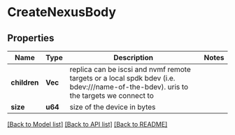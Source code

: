 # CreateNexusBody

## Properties

Name | Type | Description | Notes
------------ | ------------- | ------------- | -------------
**children** | **Vec<String>** | replica can be iscsi and nvmf remote targets or a local spdk bdev  (i.e. bdev:///name-of-the-bdev).   uris to the targets we connect to | 
**size** | **u64** | size of the device in bytes | 

[[Back to Model list]](../README.md#documentation-for-models) [[Back to API list]](../README.md#documentation-for-api-endpoints) [[Back to README]](../README.md)


